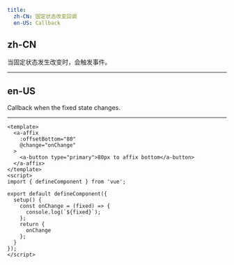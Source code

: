 ```yaml
title:
  zh-CN: 固定状态改变回调
  en-US: Callback
```

## zh-CN

当固定状态发生改变时，会触发事件。

---

## en-US

Callback when the fixed state changes.

---

```vue
<template>
  <a-affix
    :offsetBottom="80"
    @change="onChange"
  >
    <a-button type="primary">80px to affix bottom</a-button>
  </a-affix>
</template>
<script>
import { defineComponent } from 'vue';

export default defineComponent({
  setup() {
    const onChange = (fixed) => {
      console.log(`${fixed}`);
    };
    return {
      onChange
    };
  }
});
</script>
```
